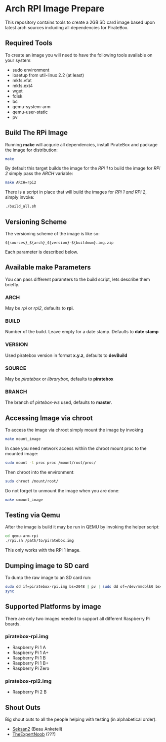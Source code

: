 # Arch RPI Image Prepare
This repository contains tools to create a 2GB SD card image based upon latest arch sources including all dependencies for PirateBox.

## Required Tools
To create an image you will need to have the following tools available on your system:
* sudo environment
* losetup from util-linux 2.2  (at least)
* mkfs.vfat
* mkfs.ext4
* wget
* fdisk
* bc
* qemu-system-arm
* qemu-user-static
* pv

## Build The RPi Image
Running **make** will acqurie all dependencies, install PirateBox and package the image for distribution:
```Bash
make
```

By default this target builds the image for the *RPi 1* to build the image for *RPi 2* simply pass the *ARCH* variable:

```Bash
make ARCH=rpi2
```

There is a script in place that will build the images for *RPi 1 and RPi 2*, simply invoke:
```Bash
./build_all.sh
```

## Versioning Scheme
The versioning scheme of the image is like so:

```
${sources}_${arch}_${version}-${buildnum}.img.zip
```

Each parameter is described below.

## Available make Parameters
You can pass different paramters to the build script, lets describe them briefly.

### ARCH
May be *rpi* or *rpi2*, defaults to **rpi**.

### BUILD
Number of the build. Leave empty for a date stamp. Defaults to **date stamp**

### VERSION
Used piratebox version in format **x.y.z**, defaults to **devBuild**

### SOURCE
May be *piratebox* or *librarybox*, defaults to **piratebox**

### BRANCH
The branch of *pirtebox-ws* used, defaults to **master**.

## Accessing Image via chroot
To access the image via chroot simply mount the image by invoking
```Bash
make mount_image
```

In case you need network access within the chroot mount proc to the mounted image:
```Bash
sudo mount -t proc proc /mount/root/proc/
```

Then chroot into the environment:
```Bash
sudo chroot /mount/root/
```

Do not forget to unmount the image when you are done:
```Bash
make umount_image
```

## Testing via Qemu
After the image is build it may be run in QEMU by invoking the helper script:
```Bash
cd qemu-arm-rpi
./rpi.sh /path/to/piratebox.img
```
This only works with the RPi 1 image.

## Dumping image to SD card
To dump the raw image to an SD card run:
```Bash
sudo dd if=piratebox-rpi.img bs=2048 | pv | sudo dd of=/dev/mmcblk0 bs=2048
sync
```

## Supported Platforms by image
There are only two images needed to support all different Raspberry Pi boards.

### piratebox-rpi.img
* Raspberry Pi 1 A
* Raspberry Pi 1 A+
* Raspberry Pi 1 B
* Raspberry Pi 1 B+
* Raspberry Pi Zero

### piratebox-rpi2.img
* Raspberry Pi 2 B

## Shout Outs
Big shout outs to all the people helping with testing (in alphabetical order):

* [Seksan2](https://forum.piratebox.cc/profile.php?7,1747) (Beau Anketell)
* [TheExpertNoob](https://forum.piratebox.cc/profile.php?7,2060) (???)
